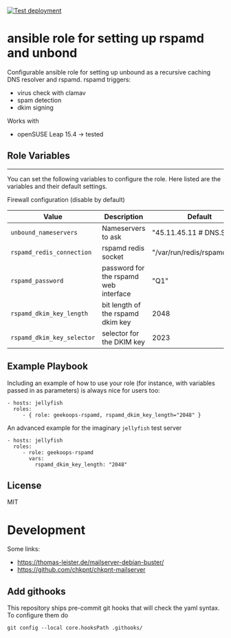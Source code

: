 [![Test deployment](https://github.com/GeekOops/geekoops-rspamd/actions/workflows/CI.yml/badge.svg)](https://github.com/GeekOops/geekoops-rspamd/actions/workflows/CI.yml)

# ansible role for setting up rspamd and unbond

Configurable ansible role for setting up unbound as a recursive caching DNS resolver and rspamd.
rspamd triggers:

- virus check with clamav
- spam detection
- dkim signing

Works with

- openSUSE Leap 15.4 -> tested

## Role Variables
--------------

You can set the following variables to configure the role. Here listed are the variables and their default settings.

Firewall configuration (disable by default)


| Value | Description | Default |
|-------|-------------|---------|
|`unbound_nameservers` | Nameservers to ask | "45.11.45.11 # DNS.SB" |
|`rspamd_redis_connection`| rspamd redis socket |  "/var/run/redis/rspamd.sock" |
|`rspamd_password` | password for the rspamd web interface | "Q1" |
|`rspamd_dkim_key_length` | bit length of the rspamd dkim key| 2048 |
|`rspamd_dkim_key_selector`| selector for the DKIM key | 2023 |

## Example Playbook

Including an example of how to use your role (for instance, with variables passed in as parameters) is always nice for users too:

    - hosts: jellyfish
      roles:
         - { role: geekoops-rspamd, rspamd_dkim_key_length="2048" }

An advanced example for the imaginary `jellyfish` test server

    - hosts: jellyfish
      roles:
         - role: geekoops-rspamd
           vars:
             rspamd_dkim_key_length: "2048"

## License

MIT

# Development
Some links:
- https://thomas-leister.de/mailserver-debian-buster/
- https://github.com/chkpnt/chkpnt-mailserver

## Add githooks

This repository ships pre-commit git hooks that will check the yaml syntax. To configure them do

    git config --local core.hooksPath .githooks/
